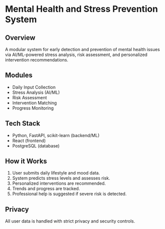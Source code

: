 # Mental Health and Stress Prevention System

## Overview
A modular system for early detection and prevention of mental health issues via AI/ML-powered stress analysis, risk assessment, and personalized intervention recommendations.

## Modules
- Daily Input Collection
- Stress Analysis (AI/ML)
- Risk Assessment
- Intervention Matching
- Progress Monitoring

## Tech Stack
- Python, FastAPI, scikit-learn (backend/ML)
- React (frontend)
- PostgreSQL (database)

## How it Works
1. User submits daily lifestyle and mood data.
2. System predicts stress levels and assesses risk.
3. Personalized interventions are recommended.
4. Trends and progress are tracked.
5. Professional help is suggested if severe risk is detected.

## Privacy
All user data is handled with strict privacy and security controls.
